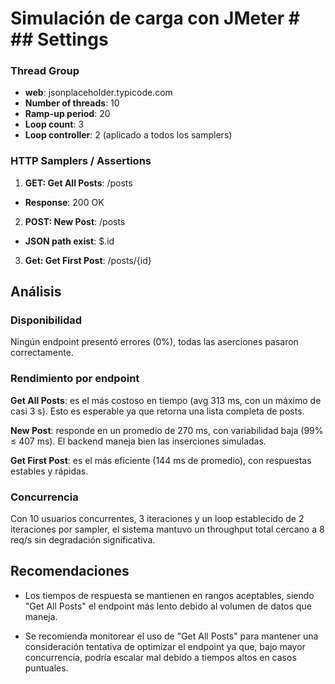# Simulación de carga con JMeter # ## Settings ## 

### Thread Group ### 

- **web**: jsonplaceholder.typicode.com 
- **Number of threads**: 10 
- **Ramp-up period**: 20 
- **Loop count**: 3 
- **Loop controller**: 2 (aplicado a todos los samplers)

### HTTP Samplers / Assertions ### 

1. **GET: Get All Posts**: /posts 
- **Response**: 200 OK 
2. **POST: New Post**: /posts 
- **JSON path exist**: $.id 
3. **Get: Get First Post**: /posts/{id}

## Análisis ##

### Disponibilidad ###

Ningún endpoint presentó errores (0%), todas las aserciones pasaron correctamente.

### Rendimiento por endpoint ###

**Get All Posts**: es el más costoso en tiempo (avg 313 ms, con un máximo de casi 3 s). Esto es esperable ya que retorna una lista completa de posts.

**New Post**: responde en un promedio de 270 ms, con variabilidad baja (99% ≤ 407 ms). El backend maneja bien las inserciones simuladas.

**Get First Post**: es el más eficiente (144 ms de promedio), con respuestas estables y rápidas.

### Concurrencia ###

Con 10 usuarios concurrentes, 3 iteraciones y un loop establecido de 2 iteraciones por sampler, el sistema mantuvo un throughput total cercano a 8 req/s sin degradación significativa.

## Recomendaciones ##

- Los tiempos de respuesta se mantienen en rangos aceptables, siendo "Get All Posts" el endpoint más lento debido al volumen de datos que maneja.

- Se recomienda monitorear el uso de "Get All Posts" para mantener una consideración tentativa de optimizar el endpoint ya que, bajo mayor concurrencia, podría escalar mal debido a tiempos altos en casos puntuales.